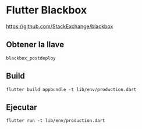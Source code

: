 # Flutter Blackbox

https://github.com/StackExchange/blackbox

## Obtener la llave
```blackbox_postdeploy```

## Build

```flutter build appbundle -t lib/env/production.dart```

## Ejecutar

```flutter run -t lib/env/production.dart```